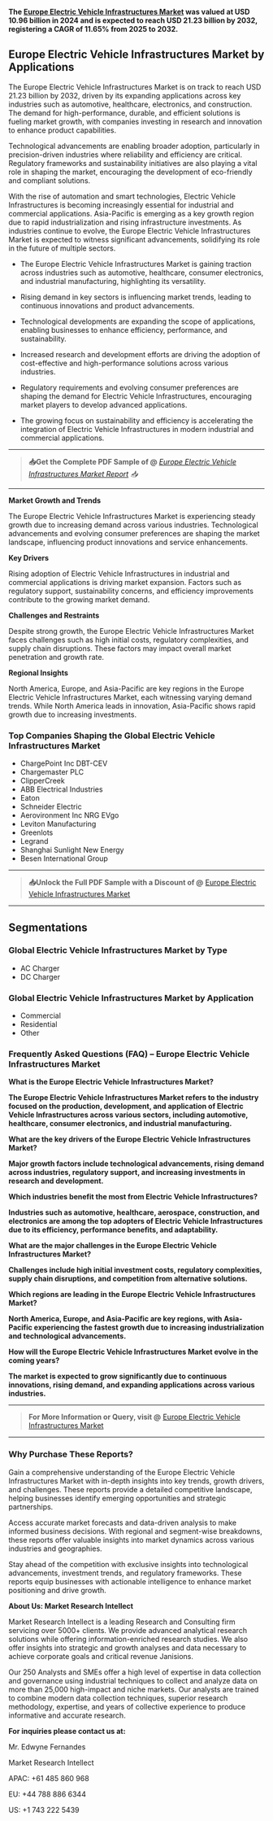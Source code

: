 <p><strong>The <a href="https://www.marketresearchintellect.com/download-sample/?rid=596784&amp;utm_source=Pulse-April-Europe&amp;utm_medium=852">Europe Electric Vehicle Infrastructures Market</a> was valued at USD 10.96 billion in 2024 and is expected to reach USD 21.23 billion by 2032, registering a CAGR of 11.65% from 2025 to 2032.</strong></p><h2>Europe Electric Vehicle Infrastructures Market by Applications&nbsp;</h2><p><p>The Europe Electric Vehicle Infrastructures Market is on track to reach USD 21.23 billion by 2032, driven by its expanding applications across key industries such as automotive, healthcare, electronics, and construction. The demand for high-performance, durable, and efficient solutions is fueling market growth, with companies investing in research and innovation to enhance product capabilities.</p><p>Technological advancements are enabling broader adoption, particularly in precision-driven industries where reliability and efficiency are critical. Regulatory frameworks and sustainability initiatives are also playing a vital role in shaping the market, encouraging the development of eco-friendly and compliant solutions.</p><p>With the rise of automation and smart technologies, Electric Vehicle Infrastructures is becoming increasingly essential for industrial and commercial applications. Asia-Pacific is emerging as a key growth region due to rapid industrialization and rising infrastructure investments. As industries continue to evolve, the Europe Electric Vehicle Infrastructures Market is expected to witness significant advancements, solidifying its role in the future of multiple sectors.</p></p><ul><li><p>The Europe Electric Vehicle Infrastructures Market is gaining traction across industries such as automotive, healthcare, consumer electronics, and industrial manufacturing, highlighting its versatility.</p></li><li><p>Rising demand in key sectors is influencing market trends, leading to continuous innovations and product advancements.</p></li><li><p>Technological developments are expanding the scope of applications, enabling businesses to enhance efficiency, performance, and sustainability.</p></li><li><p>Increased research and development efforts are driving the adoption of cost-effective and high-performance solutions across various industries.</p></li><li><p>Regulatory requirements and evolving consumer preferences are shaping the demand for Electric Vehicle Infrastructures, encouraging market players to develop advanced applications.</p></li><li><p>The growing focus on sustainability and efficiency is accelerating the integration of Electric Vehicle Infrastructures in modern industrial and commercial applications.</p></li></ul><hr /><blockquote><p><strong><span class="font-[700]">📥Get the Complete PDF Sample of @ </span></strong><em><span class="font-[700]"><a href="https://www.marketresearchintellect.com/download-sample/?rid=596784&amp;utm_source=Pulse-April-Europe&amp;utm_medium=852" target="_blank" data-tracking-control-name="article-ssr-frontend-pulse_little-text-block" data-tracking-will-navigate="" data-test-link="">Europe Electric Vehicle Infrastructures Market Report</a>&nbsp;📥</span></em></p></blockquote><hr /><p class="" data-start="77" data-end="360"><strong data-start="77" data-end="105">Market Growth and Trends</strong></p><p class="" data-start="77" data-end="360">The Europe Electric Vehicle Infrastructures Market is experiencing steady growth due to increasing demand across various industries. Technological advancements and evolving consumer preferences are shaping the market landscape, influencing product innovations and service enhancements.</p><p class="" data-start="362" data-end="606"><strong data-start="362" data-end="377">Key Drivers</strong></p><p class="" data-start="362" data-end="606">Rising adoption of Electric Vehicle Infrastructures in industrial and commercial applications is driving market expansion. Factors such as regulatory support, sustainability concerns, and efficiency improvements contribute to the growing market demand.</p><p class="" data-start="608" data-end="849"><strong data-start="608" data-end="637">Challenges and Restraints</strong></p><p class="" data-start="608" data-end="849">Despite strong growth, the Europe Electric Vehicle Infrastructures Market faces challenges such as high initial costs, regulatory complexities, and supply chain disruptions. These factors may impact overall market penetration and growth rate.</p><p class="" data-start="851" data-end="1095"><strong data-start="851" data-end="872">Regional Insights</strong></p><p class="" data-start="851" data-end="1095">North America, Europe, and Asia-Pacific are key regions in the Europe Electric Vehicle Infrastructures Market, each witnessing varying demand trends. While North America leads in innovation, Asia-Pacific shows rapid growth due to increasing investments.</p><p><h3>Top Companies Shaping the Global Electric Vehicle Infrastructures Market </h3><ul><li>ChargePoint Inc DBT-CEV</li><li>Chargemaster PLC</li><li>ClipperCreek</li><li>ABB Electrical Industries</li><li>Eaton</li><li>Schneider Electric</li><li>Aerovironment Inc NRG EVgo</li><li>Leviton Manufacturing</li><li>Greenlots</li><li>Legrand</li><li>Shanghai Sunlight New Energy</li><li>Besen International Group</li></ul></p><hr /><blockquote><p><strong>📥Unlock the Full PDF Sample with a Discount of @</strong> <a href="https://www.marketresearchintellect.com/ask-for-discount/?rid=596784&amp;utm_source=Pulse-April-Europe&amp;utm_medium=852">Europe Electric Vehicle Infrastructures Market</a></p></blockquote><hr /><p><h2>Segmentations</h2><h3>Global Electric Vehicle Infrastructures Market by Type</h3><ul><li>AC Charger</li><li>DC Charger</li></ul><h3>Global Electric Vehicle Infrastructures Market by Application</h3><ul><li>Commercial</li><li>Residential</li><li>Other</li></ul></p><h3><strong>Frequently Asked Questions (FAQ) &ndash; Europe Electric Vehicle Infrastructures Market</strong></h3><p><strong>What is the Europe Electric Vehicle Infrastructures Market?</strong></p><p><strong>The Europe Electric Vehicle Infrastructures Market refers to the industry focused on the production, development, and application of Electric Vehicle Infrastructures across various sectors, including automotive, healthcare, consumer electronics, and industrial manufacturing.</strong></p><p><strong>What are the key drivers of the Europe Electric Vehicle Infrastructures Market?</strong></p><p><strong>Major growth factors include technological advancements, rising demand across industries, regulatory support, and increasing investments in research and development.</strong></p><p><strong>Which industries benefit the most from Electric Vehicle Infrastructures?</strong></p><p><strong>Industries such as automotive, healthcare, aerospace, construction, and electronics are among the top adopters of Electric Vehicle Infrastructures due to its efficiency, performance benefits, and adaptability.</strong></p><p><strong>What are the major challenges in the Europe Electric Vehicle Infrastructures Market?</strong></p><p><strong>Challenges include high initial investment costs, regulatory complexities, supply chain disruptions, and competition from alternative solutions.</strong></p><p><strong>Which regions are leading in the Europe Electric Vehicle Infrastructures Market?</strong></p><p><strong>North America, Europe, and Asia-Pacific are key regions, with Asia-Pacific experiencing the fastest growth due to increasing industrialization and technological advancements.</strong></p><p><strong>How will the Europe Electric Vehicle Infrastructures Market evolve in the coming years?</strong></p><p><strong>The market is expected to grow significantly due to continuous innovations, rising demand, and expanding applications across various industries.</strong></p><hr /><blockquote><p><span class="font-[700]"><strong>For More Information or Query, visit&nbsp;@</strong>&nbsp;</span><span class="font-[700]"><a href="https://www.marketresearchintellect.com/product/global-electric-vehicle-infrastructures-market-size-forecast/?utm_source=Linkedin&utm_medium=852" target="_blank" data-tracking-control-name="article-ssr-frontend-pulse_little-text-block" data-tracking-will-navigate="" data-test-link="">Europe Electric Vehicle Infrastructures Market</a></span></p></blockquote><hr /><h3><strong data-start="0" data-end="31">Why Purchase These Reports?</strong></h3><p class="" data-start="35" data-end="297">Gain a comprehensive understanding of the Europe Electric Vehicle Infrastructures Market with in-depth insights into key trends, growth drivers, and challenges. These reports provide a detailed competitive landscape, helping businesses identify emerging opportunities and strategic partnerships.</p><p class="" data-start="299" data-end="540">Access accurate market forecasts and data-driven analysis to make informed business decisions. With regional and segment-wise breakdowns, these reports offer valuable insights into market dynamics across various industries and geographies.</p><p class="" data-start="542" data-end="784">Stay ahead of the competition with exclusive insights into technological advancements, investment trends, and regulatory frameworks. These reports equip businesses with actionable intelligence to enhance market positioning and drive growth.</p><p><strong><span class="font-[700]">About Us: Market Research Intellect</span></strong></p><p><span class="">Market Research Intellect is a leading Research and Consulting firm servicing over 5000+ clients. We provide advanced analytical research solutions while offering information-enriched research studies.&nbsp;</span>We also offer insights into strategic and growth analyses and data necessary to achieve corporate goals and critical revenue Janisions.</p><p><span class="">Our 250 Analysts and SMEs offer a high level of expertise in data collection and governance using industrial techniques to collect and analyze data on more than 25,000 high-impact and niche markets. Our analysts are trained to combine modern data collection techniques, superior research methodology, expertise, and years of collective experience to produce informative and accurate research.</span></p><p><strong>For inquiries please contact us at:</strong></p><p>Mr. Edwyne Fernandes</p><p>Market Research Intellect</p><p>APAC: +61 485 860 968</p><p>EU: +44 788 886 6344</p><p>US: +1 743 222 5439</p>